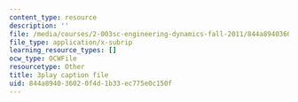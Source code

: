 ```yaml
---
content_type: resource
description: ''
file: /media/courses/2-003sc-engineering-dynamics-fall-2011/844a894036020f4d1b33ec775e0c150f_63sIgMvBuEQ.srt
file_type: application/x-subrip
learning_resource_types: []
ocw_type: OCWFile
resourcetype: Other
title: 3play caption file
uid: 844a8940-3602-0f4d-1b33-ec775e0c150f
---
```

